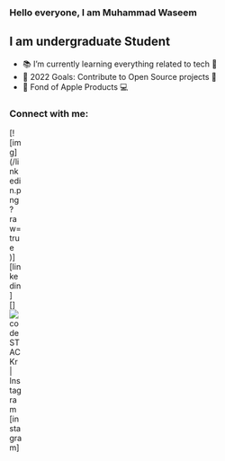 

<!--
**iMuhammadwaseem/iMuhammadwaseem** is a ✨ _special_ ✨ repository because its `README.md` (this file) appears on your GitHub profile.

Here are some ideas to get you started:

- 🔭 I’m currently working on ...
- 🌱 I’m currently learning ...
- 👯 I’m looking to collaborate on ...
- 🤔 I’m looking for help with ...
- 💬 Ask me about ...
- 📫 How to reach me: ...
- 😄 Pronouns: ...
- ⚡ Fun fact: ...
-->
### Hello everyone, I am Muhammad Waseem 

## I am undergraduate Student 

- 📚 I’m currently learning everything related to tech 🤙
- 🥅 2022 Goals: Contribute to Open Source projects 💪
- 🤔 Fond of Apple Products 💻 

### Connect with me:
<div style="width:22px ; height:22px">
[![img](/linkedin.png?raw=true )][linkedin]
<div>
[<img align="left" alt="codeSTACKr | Instagram" width="22px" src="https://cdn.jsdelivr.net/npm/simple-icons@v3/icons/instagram.svg" />][instagram]

<br />

[instagram]: https://instagram.com/imuhammadwaseem17
[linkedin]: https://linkedin.com/in/imuhammadwaseem

